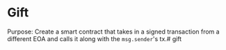 # Gift

Purpose: Create a smart contract that takes in a signed transaction from a different EOA and calls it along with the `msg.sender`'s tx.# gift
